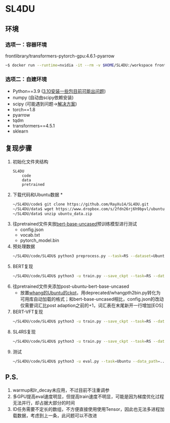 # SL4DU

## 环境
### 选项一：容器环境
frontlibrary/transformers-pytorch-gpu:4.6.1-pyarrow

```bash
~$ docker run --runtime=nvidia -it --rm -v $HOME/SL4DU:/workspace frontlibrary/transformers-pytorch-gpu:4.6.1-pyarrow
```

### 选项二：自建环境
* Python==3.9 ([3.10安装一些包目前可能出问题](https://exerror.com/building-wheel-for-numpy-pyproject-toml/))
* numpy (自动由scipy依赖安装)
* scipy (可能遇到问题->[解决方案](https://stackoverflow.com/questions/11114225/installing-scipy-and-numpy-using-pip))
* torch==1.8
* pyarrow
* tqdm
* transformers==4.5.1
* sklearn


<!--#### 放弃的事情
1. jupyterlab
    1. 在大型项目中体验降低
    2. 各种网络限制
-->

## 复现步骤
1. 初始化文件夹结构
    ```
    SL4DU
        code
        data
        pretrained
    ```
2. 下载代码和Ubuntu数据
    *
    ``` bash
    ~/SL4DU/code$ git clone https://github.com/RayXu14/SL4DU.git
    ~/SL4DU/data$ wget https://www.dropbox.com/s/2fdn26rj6h9bpvl/ubuntu_data.zip
    ~/SL4DU/data$ unzip ubuntu_data.zip
    ```
3. 往pretrained文件夹放[bert-base-uncased](https://huggingface.co/bert-base-uncased/tree/main)预训练模型进行测试
    * config.json
    * vocab.txt
    * pytorch_model.bin
3. 预处理数据
    ```bash
    ~/SL4DU/code/SL4DU$ python3 preprocess.py --task=RS --dataset=Ubuntu --raw_data_path=../../data/ubuntu_data --pkl_data_path=../../data/ubuntu_data --pretrained_model=bert-base-uncased
    ```
4. BERT复现
    ```bash
    ~/SL4DU/code/SL4DU$ python3 -u train.py --save_ckpt --task=RS --dataset=Ubuntu --pkl_data_path=../../data/ubuntu_data --pretrained_model=bert-base-uncased --add_EOT --freeze_layers=0 --train_batch_size=8 --eval_batch_size=100 --log_dir=? # --pkl_valid_file=test.pkl
    ```
5. 往pretrained文件夹添加post-ubuntu-bert-base-uncased
    * 放置[whang的Ubuntu的ckpt](https://drive.google.com/file/d/1jt0RhVT9y2d4AITn84kSOk06hjIv1y49/view?usp=sharing)，用deprecated/whangpth2bin.py转化为可用库自动加载的格式；和bert-base-uncased相比，config.json的改动仅需要词汇比post adaption之前的+1，词汇表在末尾新开一行增加[EOS]
6. BERT-VFT复现
    ```bash
    ~/SL4DU/code/SL4DU$ python3 -u train.py --save_ckpt --task=RS --dataset=Ubuntu --pkl_data_path=../../data/ubuntu_data --pretrained_model=post-ubuntu-bert-base-uncased --freeze_layers=8 --train_batch_size=16 --eval_batch_size=100 --log_dir=? #--pkl_valid_file=test.pkl
    ```
6. SL4RS复现
    ```bash
    ~/SL4DU/code/SL4DU$ python3 -u train.py --save_ckpt --task=RS --dataset=Ubuntu --pkl_data_path=../../data/ubuntu_data --pretrained_model=post-ubuntu-bert-base-uncased --freeze_layers=8 --train_batch_size=4 --eval_batch_size=100 --log_dir=? --use_NSP --use_UR --use_ID --use_CD --train_view_every=80 #--pkl_valid_file=test.pkl
    ```
7. 测试
    ```bash
    ~/SL4DU/code/SL4DU$ python3 -u eval.py --task=Ubuntu --data_path=../../data/ubuntu_data --pretrained_model=post-ubuntu-bert-base-uncased --freeze_layers=8 --eval_batch_size=100 --log_dir ? --load_path=?
    ```

<!-- 和论文不同的部分
* CD有问题但不知道问题是什么：放弃挣扎，改为分类式
    * 观察代码
        * 数据准备阶段
            * 不可能是被其他的任务干扰，因为每个任务都是独立从数据集deepcopy出来的样例
    * 实验验证
        * 在loss的scale修正后导致的，但经过确认，就算是恢复原本的loss计算方法仍然无效
            * 但用乘数来补偿scale无效，虽然理论上和修正之前等价
            * 增大补句范围无效
            * 拉高学习率会当场过拟合，而且据我看源代码Adam也并非线性关系
        * 扩大范围到同一个session的拿来用效果更差了一点点
        * 切换回Classification的经典样式后有效！
            * 限定为同speaker后略有下降但是仍然有效
            * 在此基础上改成用自己的方法土写的margin ranking loss，终于有效！莫非pytorch提供的接口我理解还是有误？
            * 试图写得更精简以及修正和论文不同的部分（去掉EOS），但是导致效果下降！
                * 很奇怪的是，增加句例导致修正后效果提升，但修正前变成无效。
                * 此任务很不稳定，切莫再行修改。维持现状即可。
                * 还是发现CD任务有很强的不稳定性-->

## P.S.
1. warmup和lr_decay未应用，不过目前不注重调参
2. 多GPU提高eval速度明显，但提高train速度不明显，可能是因为梯度优化过程无法并行，却占据大部分的时间
3. ID任务需要不定长的数组，不方便直接使用使用Tensor，因此也无法多进程加载数据，考虑到上一条，此问题可以不改进
